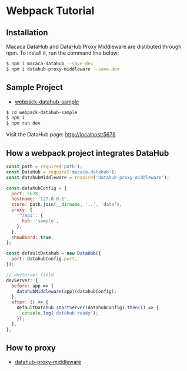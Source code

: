# Webpack Tutorial

## Installation

Macaca DataHub and DataHub Proxy Middleware are distibuted through npm. To install it, run the command line below:

```bash
$ npm i macaca-datahub --save-dev
$ npm i datahub-proxy-middleware --save-dev
```

## Sample Project

- [webpack-datahub-sample](//github.com/macaca-sample/webpack-datahub-sample)

```bash
$ cd webpack-datahub-sample
$ npm i
$ npm run dev
```

Visit the DataHub page: [http://localhost:5678](http://localhost:5678)

## How a webpack project integrates DataHub

```javascript
const path = require('path');
const DataHub = require('macaca-datahub');
const datahubMiddleware = require('datahub-proxy-middleware');

const datahubConfig = {
  port: 5678,
  hostname: '127.0.0.1',
  store: path.join(__dirname, '..', 'data'),
  proxy: {
    '^/api': {
      hub: 'sample',
    },
  },
  showBoard: true,
};

const defaultDatahub = new DataHub({
  port: datahubConfig.port,
});

// devServer field
devServer: {
  before: app => {
    datahubMiddleware(app)(datahubConfig);
  },
  after: () => {
    defaultDatahub.startServer(datahubConfig).then(() => {
      console.log('datahub ready');
    });
  },
},
```

## How to proxy

- [datahub-proxy-middleware](//github.com/macacajs/datahub-proxy-middleware#use-with-webpack-dev-server)
